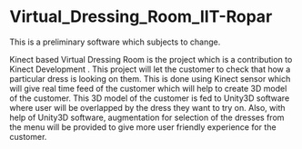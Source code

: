 # Virtual_Dressing_Room_IIT-Ropar

This is a preliminary software which subjects to change.

Kinect based Virtual Dressing Room is the project which is a contribution to Kinect Development . This project will let the customer to check that how a particular dress is looking on them. This is done using Kinect sensor which will give real time feed of the customer which will help to create 3D model of the customer. 
This 3D model of the customer is fed to Unity3D software where user will be overlapped by the dress they want to try on.
Also, with help of Unity3D software, augmentation for selection of the dresses from the menu will be provided to give more user friendly experience for the customer.
